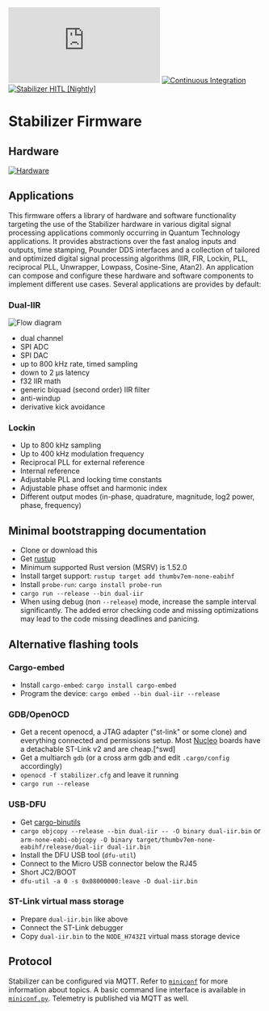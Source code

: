[![QUARTIQ Matrix Chat](https://img.shields.io/matrix/quartiq:matrix.org)](https://matrix.to/#/#quartiq:matrix.org)
[![Continuous Integration](https://github.com/quartiq/stabilizer/actions/workflows/ci.yml/badge.svg)](https://github.com/quartiq/stabilizer/actions/workflows/ci.yml)
[![Stabilizer HITL [Nightly]](https://github.com/quartiq/hitl/actions/workflows/stabilizer-nightly.yml/badge.svg)](https://github.com/quartiq/hitl/actions/workflows/stabilizer-nightly.yml)

# Stabilizer Firmware

## Hardware

[![Hardware](https://github.com/sinara-hw/Stabilizer/wiki/Stabilizer_v1.0_top_small.jpg)](https://github.com/sinara-hw/Stabilizer)

## Applications

This firmware offers a library of hardware and software functionality targeting the use of the Stabilizer hardware in various digital signal processing applications commonly occurring in Quantum Technology applications.
It provides abstractions over the fast analog inputs and outputs, time stamping, Pounder DDS interfaces and a collection of tailored and optimized digital signal processing algorithms (IIR, FIR, Lockin, PLL, reciprocal PLL, Unwrapper, Lowpass, Cosine-Sine, Atan2).
An application can compose and configure these hardware and software components to implement different use cases.
Several applications are provides by default:

### Dual-IIR

![Flow diagram](stabilizer_pid.svg)

* dual channel
* SPI ADC
* SPI DAC
* up to 800 kHz rate, timed sampling
* down to 2 µs latency
* f32 IIR math
* generic biquad (second order) IIR filter
* anti-windup
* derivative kick avoidance

### Lockin

* Up to 800 kHz sampling
* Up to 400 kHz modulation frequency
* Reciprocal PLL for external reference
* Internal reference
* Adjustable PLL and locking time constants
* Adjustable phase offset and harmonic index
* Different output modes (in-phase, quadrature, magnitude, log2 power, phase, frequency)

## Minimal bootstrapping documentation

* Clone or download this
* Get [rustup](https://rustup.rs/)
* Minimum supported Rust version (MSRV) is 1.52.0
* Install target support: `rustup target add thumbv7em-none-eabihf`
* Install `probe-run`: `cargo install probe-run`
* `cargo run --release --bin dual-iir`
* When using debug (non `--release`) mode, increase the sample interval significantly.
  The added error checking code and missing optimizations may lead to the code
  missing deadlines and panicing.

## Alternative flashing tools

### Cargo-embed

* Install `cargo-embed`: `cargo install cargo-embed`
* Program the device: `cargo embed --bin dual-iir --release`

### GDB/OpenOCD

* Get a recent openocd, a JTAG adapter ("st-link" or some clone) and
  everything connected and permissions setup. Most
  [Nucleo](https://www.digikey.de/short/p41h4v) boards have a
  detachable ST-Link v2 and are cheap.[^swd]
* Get a multiarch `gdb` (or a cross arm gdb and edit `.cargo/config` accordingly)
* `openocd -f stabilizer.cfg` and leave it running
* `cargo run --release`

### USB-DFU

* Get [cargo-binutils](https://github.com/rust-embedded/cargo-binutils/)
* `cargo objcopy --release --bin dual-iir -- -O binary dual-iir.bin` or `arm-none-eabi-objcopy -O binary target/thumbv7em-none-eabihf/release/dual-iir dual-iir.bin`
* Install the DFU USB tool (`dfu-util`)
* Connect to the Micro USB connector below the RJ45
* Short JC2/BOOT
* `dfu-util -a 0 -s 0x08000000:leave -D dual-iir.bin`

### ST-Link virtual mass storage

* Prepare `dual-iir.bin` like above
* Connect the ST-Link debugger
* Copy `dual-iir.bin` to the `NODE_H743ZI` virtual mass storage device

## Protocol

Stabilizer can be configured via MQTT. Refer to
[`miniconf`](https://github.com/quartiq/miniconf) for more information about topics.
A basic command line interface is available in [`miniconf.py`](miniconf.py).
Telemetry is published via MQTT as well.
